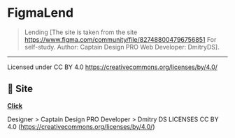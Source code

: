 # FigmaLend

> Lending [The site is taken from the site https://www.figma.com/community/file/827488004796756851 For self-study. Author: Captain Design PRO Web Developer: DmitryDS]. 

---

Licensed under CC BY 4.0 https://creativecommons.org/licenses/by/4.0/
## 🚀 Site

**[Click](https://dmitrydesign3.github.io/FigmaLend-Landing-Page-/)**

Designer > Captain Design PRO
Developer > Dmitry DS
LICENSES CC BY 4.0 (https://creativecommons.org/licenses/by/4.0/)

